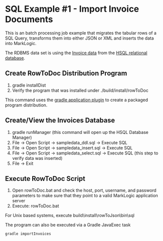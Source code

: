 # SQL Example #1 - Import Invoice Documents

This is an batch processing job example that migrates the tabular rows of a SQL Query, transforms them into either JSON or XML and inserts the data into MarkLogic.  

The RDBMS data set is using the [Invoice data](invoices-sql-diagram.jpg) from the [HSQL relational database](http://www.hsqldb.org/).  

## Create RowToDoc Distribution Program
  1) gradle installDist 
  2) Verify the program that was installed under ./build/install/rowToDoc
  
This command uses the [gradle application plugin](https://docs.gradle.org/current/userguide/application_plugin.html) to create a packaged program distribution.  

## Create/View the Invoices Database
  1) gradle runManager (this command will open up the HSQL Database Manager)
  2) File -> Open Script -> sampledata_ddl.sql -> Execute SQL
  3) File -> Open Script -> sampledata_insert.sql -> Execute SQL
  4) File -> Open Script -> sampledata_select.sql -> Execute SQL (this step to verify data was inserted)
  5) File -> Exit

## Execute RowToDoc Script 
  1) Open rowToDoc.bat and check the host, port, username, and password parameters to make sure that they point to a valid MarkLogic application server
  2) Execute: rowToDoc.bat
  
For Unix based systems, execute build\install\rowToJson\bin\sql

The program can also be executed via a Gradle JavaExec task

    gradle importInvoices






